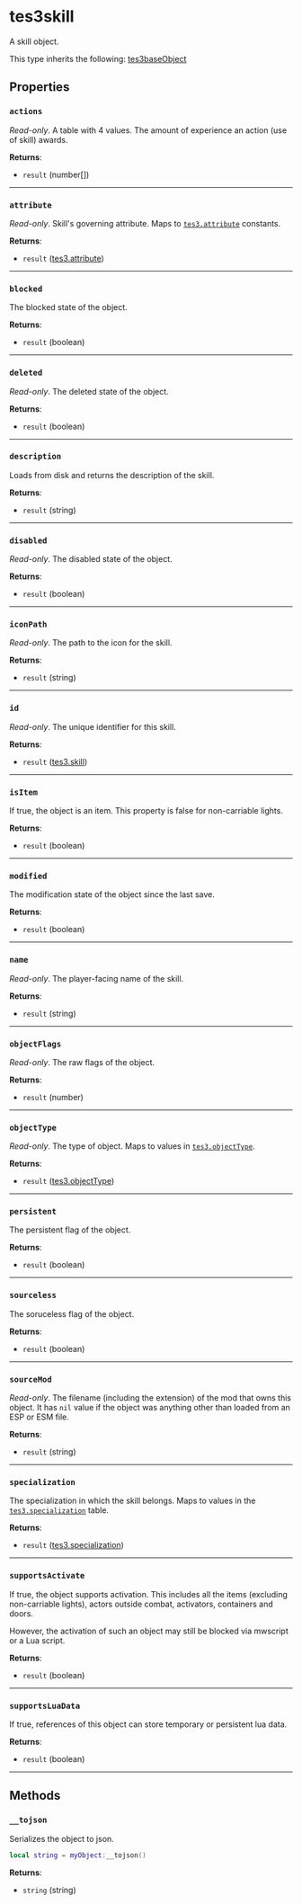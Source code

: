 # tes3skill
<div class="search_terms" style="display: none">tes3skill, skill</div>

<!---
	This file is autogenerated. Do not edit this file manually. Your changes will be ignored.
	More information: https://github.com/MWSE/MWSE/tree/master/docs
-->

A skill object.

This type inherits the following: [tes3baseObject](../types/tes3baseObject.md)
## Properties

### `actions`
<div class="search_terms" style="display: none">actions</div>

*Read-only*. A table with 4 values. The amount of experience an action (use of skill) awards.

**Returns**:

* `result` (number[])

***

### `attribute`
<div class="search_terms" style="display: none">attribute</div>

*Read-only*. Skill's governing attribute. Maps to [`tes3.attribute`](https://mwse.github.io/MWSE/references/attributes/) constants.

**Returns**:

* `result` ([tes3.attribute](../references/attributes.md))

***

### `blocked`
<div class="search_terms" style="display: none">blocked</div>

The blocked state of the object.

**Returns**:

* `result` (boolean)

***

### `deleted`
<div class="search_terms" style="display: none">deleted</div>

*Read-only*. The deleted state of the object.

**Returns**:

* `result` (boolean)

***

### `description`
<div class="search_terms" style="display: none">description</div>

Loads from disk and returns the description of the skill.

**Returns**:

* `result` (string)

***

### `disabled`
<div class="search_terms" style="display: none">disabled</div>

*Read-only*. The disabled state of the object.

**Returns**:

* `result` (boolean)

***

### `iconPath`
<div class="search_terms" style="display: none">iconpath</div>

*Read-only*. The path to the icon for the skill.

**Returns**:

* `result` (string)

***

### `id`
<div class="search_terms" style="display: none">id</div>

*Read-only*. The unique identifier for this skill.

**Returns**:

* `result` ([tes3.skill](../references/skills.md))

***

### `isItem`
<div class="search_terms" style="display: none">isitem, item</div>

If true, the object is an item. This property is false for non-carriable lights.

**Returns**:

* `result` (boolean)

***

### `modified`
<div class="search_terms" style="display: none">modified, ified</div>

The modification state of the object since the last save.

**Returns**:

* `result` (boolean)

***

### `name`
<div class="search_terms" style="display: none">name</div>

*Read-only*. The player-facing name of the skill.

**Returns**:

* `result` (string)

***

### `objectFlags`
<div class="search_terms" style="display: none">objectflags</div>

*Read-only*. The raw flags of the object.

**Returns**:

* `result` (number)

***

### `objectType`
<div class="search_terms" style="display: none">objecttype</div>

*Read-only*. The type of object. Maps to values in [`tes3.objectType`](https://mwse.github.io/MWSE/references/object-types/).

**Returns**:

* `result` ([tes3.objectType](../references/object-types.md))

***

### `persistent`
<div class="search_terms" style="display: none">persistent</div>

The persistent flag of the object.

**Returns**:

* `result` (boolean)

***

### `sourceless`
<div class="search_terms" style="display: none">sourceless</div>

The soruceless flag of the object.

**Returns**:

* `result` (boolean)

***

### `sourceMod`
<div class="search_terms" style="display: none">sourcemod</div>

*Read-only*. The filename (including the extension) of the mod that owns this object. It has `nil` value if the object was anything other than loaded from an ESP or ESM file.

**Returns**:

* `result` (string)

***

### `specialization`
<div class="search_terms" style="display: none">specialization</div>

The specialization in which the skill belongs. Maps to values in the [`tes3.specialization`](https://mwse.github.io/MWSE/references/specializations/) table.

**Returns**:

* `result` ([tes3.specialization](../references/specializations.md))

***

### `supportsActivate`
<div class="search_terms" style="display: none">supportsactivate</div>

If true, the object supports activation. This includes all the items (excluding non-carriable lights), actors outside combat, activators, containers and doors.

However, the activation of such an object may still be blocked via mwscript or a Lua script.

**Returns**:

* `result` (boolean)

***

### `supportsLuaData`
<div class="search_terms" style="display: none">supportsluadata</div>

If true, references of this object can store temporary or persistent lua data.

**Returns**:

* `result` (boolean)

***

## Methods

### `__tojson`
<div class="search_terms" style="display: none">__tojson</div>

Serializes the object to json.

```lua
local string = myObject:__tojson()
```

**Returns**:

* `string` (string)

